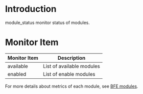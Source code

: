 # Introduction

module_status monitor status of modules.

# Monitor Item

| Monitor Item | Description               |
| ------------ | ------------------------- |
| available    | List of available modules |
| enabled      | List of enable modules    |

For more details about metrics of each module, see [BFE modules](../modules/modules.md).

